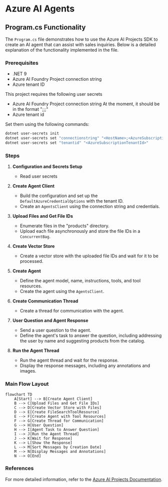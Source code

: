 # Azure AI Agents

## Program.cs Functionality

The `Program.cs` file demonstrates how to use the Azure AI Projects SDK to create an AI agent that can assist with sales inquiries. Below is a detailed explanation of the functionality implemented in the file.

### Prerequisites
- .NET 9
- Azure AI Foundry Project connection string
- Azure tenant ID

This project requires the following user secrets
- Azure AI Foundry Project connection string
  At the moment, it should be in the format "<HostName>;<AzureSubscriptionId>;<ResourceGroup>;<ProjectName>"
 - Azure tenant id

Set them using the following commands:

```bash
dotnet user-secrets init
dotnet user-secrets set "connectionstring" "<HostName>;<AzureSubscriptionId>;<ResourceGroup>;<ProjectName>"
dotnet user-secrets set "tenantid" "<AzureSubscriptionTenantId>"
```

### Steps

1. **Configuration and Secrets Setup**
   - Read user secrets
     
2. **Create Agent Client**
   - Build the configuration and set up the `DefaultAzureCredentialOptions` with the tenant ID.
   - Create an `AgentsClient` using the connection string and credentials.

3. **Upload Files and Get File IDs**
   - Enumerate files in the "products" directory.
   - Upload each file asynchronously and store the file IDs in a `ConcurrentBag`.

4. **Create Vector Store**
   - Create a vector store with the uploaded file IDs and wait for it to be processed.

5. **Create Agent**
   - Define the agent model, name, instructions, tools, and tool resources.
   - Create the agent using the `AgentsClient`.

6. **Create Communication Thread**
   - Create a thread for communication with the agent.

7. **User Question and Agent Response**
   - Send a user question to the agent.
   - Define the agent's task to answer the question, including addressing the user by name and suggesting products from the catalog.

8. **Run the Agent Thread**
   - Run the agent thread and wait for the response.
   - Display the response messages, including any annotations and images.

### Main Flow Layout

```mermaid
flowchart TD
    A[Start] --> B[Create Agent Client]
    B --> C[Upload Files and Get File IDs]
    C --> D[Create Vector Store with Files]
    D --> E[Create FileSearchToolResource]
    E --> F[Create Agent with Tool Resources]
    F --> G[Create Thread for Communication]
    G --> H[User Question]
    H --> I[Agent Task to Answer Question]
    I --> J[Run the Agent Thread]
    J --> K[Wait for Response]
    K --> L[Show the Response]
    L --> M[Sort Messages by Creation Date]
    M --> N[Display Messages and Annotations]
    N --> O[End]
```

### References
For more detailed information, refer to the [Azure AI Projects Documentation](https://learn.microsoft.com/en-us/dotnet/api/overview/azure/ai.projects-readme?context=%2Fazure%2Fai-services%2Fagents%2Fcontext%2Fcontext&view=azure-dotnet-preview).


